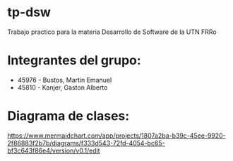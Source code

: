 # tp-dsw
Trabajo practico para la materia Desarrollo de Software de la UTN FRRo
# Integrantes del grupo:
- 45976 - Bustos, Martin Emanuel
- 45810 - Kanjer, Gaston Alberto

# Diagrama de clases:
https://www.mermaidchart.com/app/projects/1807a2ba-b39c-45ee-9920-2f86883f2b7b/diagrams/f333d543-72fd-4054-bc65-bf3c643f86e4/version/v0.1/edit
